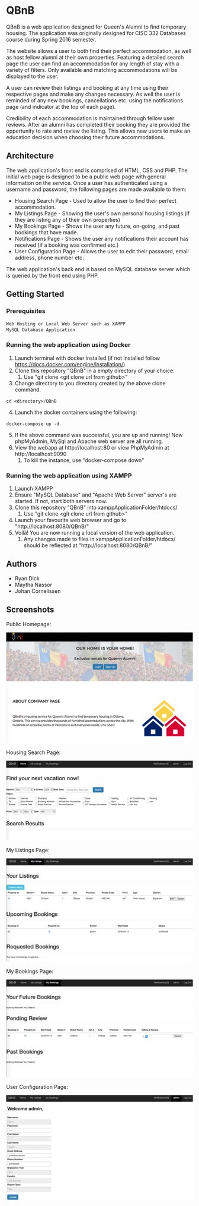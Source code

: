 # QBnB

QBnB is a web application designed for Queen's Alumni to find temporary housing.
The application was originally designed for CISC 332 Databases course during Spring 2016 semester.

The website allows a user to both find their perfect accommodation, as well as host fellow alumni at their own properties.
Featuring a detailed search page the user can find an accommodation for any length of stay with a variety of filters.
Only available and matching accommodations will be displayed to the user.

A user can review their listings and booking at any time using their respective pages and make any changes necessary.
As well the user is reminded of any new bookings, cancellations etc. using the notifications page (and indicator at the top of each page).

Credibility of each accommodation is maintained through fellow user reviews. 
After an alumni has completed their booking they are provided the oppertunity to rate and review the listing.
This allows new users to make an education decision when choosing their future accommodations.

## Architecture
The web application's front end is comprised of HTML, CSS and PHP.
The initial web page is designed to be a public web page with general information on the service.
Once a user has authenticated using a username and password, the following pages are made available to them:
* Housing Search Page - Used to allow the user to find their perfect accommodation.
* My Listings Page - Showing the user's own personal housing listings (if they are listing any of their own properties)
* My Bookings Page - Shows the user any future, on-going, and past bookings that have made.
* Notifications Page - Shows the user any notifications their account has received (if a booking was confirmed etc.)
* User Configuration Page - Allows the user to edit their password, email address, phone number etc.

The web application's back end is based on MySQL database server which is queried by the front end using PHP.

## Getting Started

### Prerequisites

```
Web Hosting or Local Web Server such as XAMPP
MySQL Database Application
```

### Running the web application using Docker
1. Launch terminal with docker installed (if not installed follow https://docs.docker.com/engine/installation/)
2. Clone this repository "QBnB" in a empty directory of your choice.
	1. Use "git clone \<git clone url from github\>"
3. Change directory to you directory created by the above clone command.
```
cd <directory>/QBnB
```
4. Launch the docker containers using the following:
```
docker-compose up -d
```
5. If the above command was successful, you are up and running! Now phpMyAdmin, MySql and Apache web server are all running.
6. View the webapp at http://localhost:80 or view PhpMyAdmin at http://localhost:9090
   1. To kill the instance, use "docker-compose down"

### Running the web application using XAMPP
1. Launch XAMPP
2. Ensure "MySQL Database" and "Apache Web Server" server's are started. If not, start both servers now.
3. Clone this repository "QBnB" into xamppApplicationFolder/htdocs/
	1. Use "git clone \<git clone url from github\>"
4. Launch your favourite web browser and go to "http://localhost:8080/QBnB/"
5. Voilà! You are now running a local version of the web application.
	1. Any changes made to files in xamppApplicationFolder/htdocs/ should be reflected at "http://localhost:8080/QBnB/"

## Authors

* Ryan Dick
* Maytha Nassor
* Johan Cornelissen

## Screenshots

Public Homepage:

![alt text](https://github.com/johan1252/QBnB/blob/master/Screenshots/Screenshot_Homepage.png?raw=true)

Housing Search Page:

![alt text](https://github.com/johan1252/QBnB/blob/master/Screenshots/Screenshot_Search.png?raw=true)

My Listings Page:

![alt text](https://github.com/johan1252/QBnB/blob/master/Screenshots/Screenshot_MyListings.png?raw=true)

My Bookings Page:

![alt text](https://github.com/johan1252/QBnB/blob/master/Screenshots/Screenshot_MyBookings.png?raw=true)

User Configuration Page:

![alt text](https://github.com/johan1252/QBnB/blob/master/Screenshots/Screenshot_User.png?raw=true)

